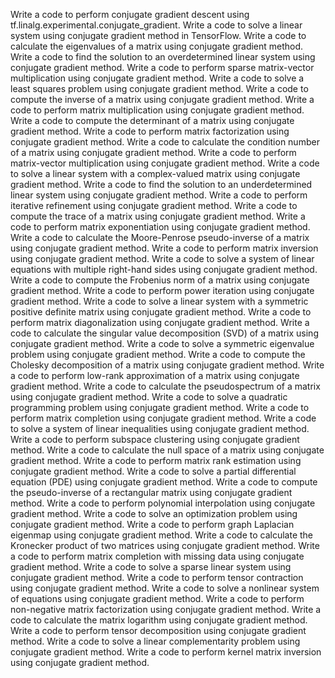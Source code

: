 Write a code to perform conjugate gradient descent using tf.linalg.experimental.conjugate_gradient.
Write a code to solve a linear system using conjugate gradient method in TensorFlow.
Write a code to calculate the eigenvalues of a matrix using conjugate gradient method.
Write a code to find the solution to an overdetermined linear system using conjugate gradient method.
Write a code to perform sparse matrix-vector multiplication using conjugate gradient method.
Write a code to solve a least squares problem using conjugate gradient method.
Write a code to compute the inverse of a matrix using conjugate gradient method.
Write a code to perform matrix multiplication using conjugate gradient method.
Write a code to compute the determinant of a matrix using conjugate gradient method.
Write a code to perform matrix factorization using conjugate gradient method.
Write a code to calculate the condition number of a matrix using conjugate gradient method.
Write a code to perform matrix-vector multiplication using conjugate gradient method.
Write a code to solve a linear system with a complex-valued matrix using conjugate gradient method.
Write a code to find the solution to an underdetermined linear system using conjugate gradient method.
Write a code to perform iterative refinement using conjugate gradient method.
Write a code to compute the trace of a matrix using conjugate gradient method.
Write a code to perform matrix exponentiation using conjugate gradient method.
Write a code to calculate the Moore-Penrose pseudo-inverse of a matrix using conjugate gradient method.
Write a code to perform matrix inversion using conjugate gradient method.
Write a code to solve a system of linear equations with multiple right-hand sides using conjugate gradient method.
Write a code to compute the Frobenius norm of a matrix using conjugate gradient method.
Write a code to perform power iteration using conjugate gradient method.
Write a code to solve a linear system with a symmetric positive definite matrix using conjugate gradient method.
Write a code to perform matrix diagonalization using conjugate gradient method.
Write a code to calculate the singular value decomposition (SVD) of a matrix using conjugate gradient method.
Write a code to solve a symmetric eigenvalue problem using conjugate gradient method.
Write a code to compute the Cholesky decomposition of a matrix using conjugate gradient method.
Write a code to perform low-rank approximation of a matrix using conjugate gradient method.
Write a code to calculate the pseudospectrum of a matrix using conjugate gradient method.
Write a code to solve a quadratic programming problem using conjugate gradient method.
Write a code to perform matrix completion using conjugate gradient method.
Write a code to solve a system of linear inequalities using conjugate gradient method.
Write a code to perform subspace clustering using conjugate gradient method.
Write a code to calculate the null space of a matrix using conjugate gradient method.
Write a code to perform matrix rank estimation using conjugate gradient method.
Write a code to solve a partial differential equation (PDE) using conjugate gradient method.
Write a code to compute the pseudo-inverse of a rectangular matrix using conjugate gradient method.
Write a code to perform polynomial interpolation using conjugate gradient method.
Write a code to solve an optimization problem using conjugate gradient method.
Write a code to perform graph Laplacian eigenmap using conjugate gradient method.
Write a code to calculate the Kronecker product of two matrices using conjugate gradient method.
Write a code to perform matrix completion with missing data using conjugate gradient method.
Write a code to solve a sparse linear system using conjugate gradient method.
Write a code to perform tensor contraction using conjugate gradient method.
Write a code to solve a nonlinear system of equations using conjugate gradient method.
Write a code to perform non-negative matrix factorization using conjugate gradient method.
Write a code to calculate the matrix logarithm using conjugate gradient method.
Write a code to perform tensor decomposition using conjugate gradient method.
Write a code to solve a linear complementarity problem using conjugate gradient method.
Write a code to perform kernel matrix inversion using conjugate gradient method.
